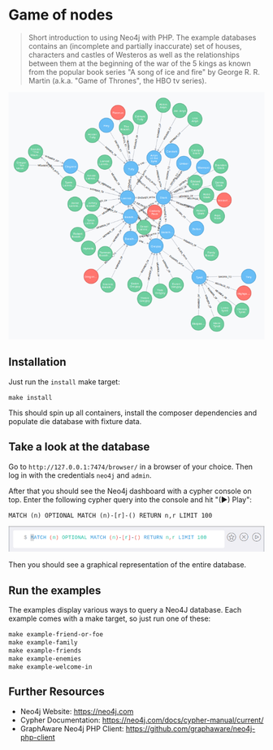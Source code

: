 # Game of nodes

> Short introduction to using Neo4j with PHP. The example databases contains an (incomplete and partially inaccurate) set of houses, characters and castles of Westeros as well as the relationships between them at the beginning of the war of the 5 kings as known from the popular book series "A song of ice and fire" by George R. R. Martin (a.k.a. "Game of Thrones", the HBO tv series).

![Game of Nodes graph in Neo4J](./docs/graph.png)

## Installation

Just run the `install` make target:

```
make install
```

This should spin up all containers, install the composer dependencies and populate die database with fixture data.

## Take a look at the database

Go to `http://127.0.0.1:7474/browser/` in a browser of your choice. Then log in with the credentials `neo4j` and `admin`.

After that you should see the Neo4j dashboard with a cypher console on top. Enter the following cypher query into the console and hit "(▶) Play":

```cypher
MATCH (n) OPTIONAL MATCH (n)-[r]-() RETURN n,r LIMIT 100
```

![cypher console](./docs/cypher-console.png)

Then you should see a graphical representation of the entire database.

## Run the examples

The examples display various ways to query a Neo4J database. Each example comes with a make target, so just run one of these:

```
make example-friend-or-foe
make example-family
make example-friends
make example-enemies
make example-welcome-in
```

## Further Resources

* Neo4j Website: https://neo4j.com
* Cypher Documentation: https://neo4j.com/docs/cypher-manual/current/
* GraphAware Neo4j PHP Client: https://github.com/graphaware/neo4j-php-client
